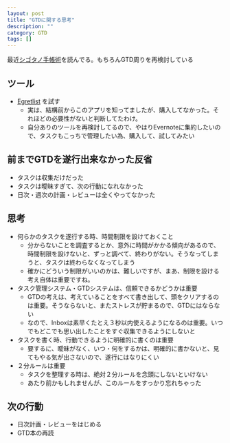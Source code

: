 ```yaml
---
layout: post
title: "GTDに関する思考"
description: ""
category: GTD
tags: []
---
```

最近[シゴタノ手帳術](http://www.amazon.co.jp/%E3%82%B7%E3%82%B4%E3%82%BF%E3%83%8E-%E6%89%8B%E5%B8%B3%E8%A1%93-%E5%80%89%E4%B8%8B-%E5%BF%A0%E6%86%B2/dp/4492044574)を読んでる。もちろんGTD周りを再検討している

## ツール ##
- [Egretlist](http://itunes.apple.com/jp/app/egretlist/id363951705?mt=8) を試す
    - 実は、結構前からこのアプリを知ってましたが、購入してなかった。それほどの必要性がないと判断してたわけ。
    - 自分ありのツールを再検討してるので、やはりEvernoteに集約したいので、タスクもこっちで管理したい為、購入して、試してみたい

## 前までGTDを遂行出来なかった反省 ##
- タスクは収集だけだった
- タスクは曖昧すぎて、次の行動になれなかった
- 日次・週次の計画・レビューは全くやってなかった

## 思考 ##
- 何らかのタスクを遂行する時、時間制限を設けておくこと
    - 分からないことを調査するとか、意外に時間がかかる傾向があるので、時間制限を設けないと、ずっと調べて、終わりがない。そうなってしまうと、タスクは終わらなくなってしまう
    - 確かにどういう制限がいいのかは、難しいですが、まあ、制限を設ける考え自体は重要ですね。
- タスク管理システム・GTDシステムは、信頼できるかどうかは重要
    - GTDの考えは、考えていることをすべて書き出して、頭をクリアするのは重要。そうならないと、またストレスが貯まるので、GTDにはならない
    - なので、Inboxは素早くたとえ３秒以内使えるようになるのは重要。いつでもどこでも思い出したことをすぐ収集できるようにしないと
- タスクを書く時、行動できるように明確的に書くのは重要
    - 要するに、曖昧がなく、いつ・何をするかは、明確的に書かないと、見てもやる気が出さないので、遂行にはなりにくい
- ２分ルールは重要
    - タスクを整理する時は、絶対２分ルールを念頭にしないといけない
    - あたり前かもしれませんが、このルールをすっかり忘れちゃった
    
## 次の行動 ##
- 日次計画・レビューをはじめる
- GTD本の再読

